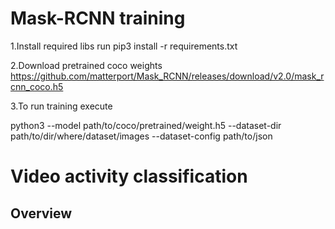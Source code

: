 # Mask-RCNN training
1.Install required libs run
pip3 install -r requirements.txt

2.Download pretrained coco weights
https://github.com/matterport/Mask_RCNN/releases/download/v2.0/mask_rcnn_coco.h5

3.To run training execute

python3 --model path/to/coco/pretrained/weight.h5 --dataset-dir path/to/dir/where/dataset/images --dataset-config path/to/json

# Video activity classification
## Overview
